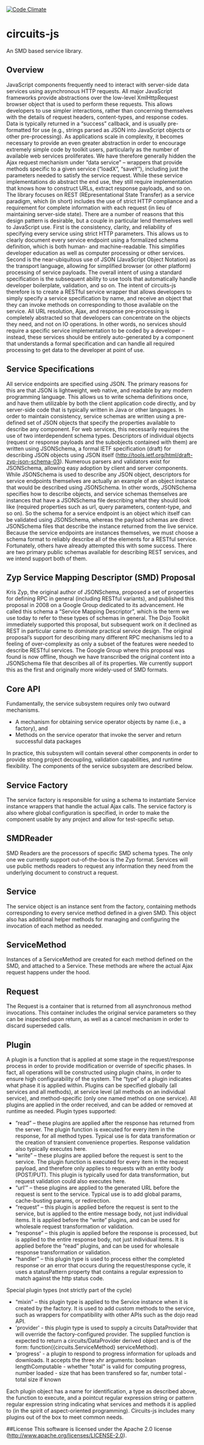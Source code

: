 [![Code Climate](https://codeclimate.com/github/atsid/circuits-js/badges/gpa.svg)](https://codeclimate.com/github/atsid/circuits-js)

# circuits-js
An SMD based service library.

## Overview
JavaScript components frequently need to interact with server-side data services using asynchronous HTTP requests. All major JavaScript frameworks provide abstractions over the low-level XmlHttpRequest browser object that is used to perform these requests. This allows developers to use simpler interactions, rather than concerning themselves with the details of request headers, content-types, and response codes. Data is typically returned in a “success” callback, and is usually pre-formatted for use (e.g., strings parsed as JSON into JavaScript objects or other pre-processing).
As applications scale in complexity, it becomes necessary to provide an even greater abstraction in order to encourage extremely simple code by toolkit users, particularly as the number of available web services proliferates. We have therefore generally hidden the Ajax request mechanism under “data service” – wrappers that provide methods specific to a given service (“loadX”, “saveY”), including just the parameters needed to satisfy the service request. While these service implementations do abstract the end use, they still require implementation that knows how to construct URLs, extract response payloads, and so on.
The library focuses on REST (REpresentational State Transfer) as a service paradigm, which (in short) includes the use of strict HTTP compliance and a requirement for complete information with each request (in lieu of maintaining server-side state). There are a number of reasons that this design pattern is desirable, but a couple in particular lend themselves well to JavaScript use. First is the consistency, clarity, and reliability of specifying every service using strict HTTP parameters. This allows us to clearly document every service endpoint using a formalized schema definition, which is both human- and machine-readable. This simplifies developer education as well as computer processing or other services. Second is the near-ubiquitous use of JSON (JavaScript Object Notation) as the transport language, allowing for simplified browser (or other platform) processing of service payloads.
The overall intent of using a standard specification is the subsequent ability to use tools that automatically handle developer boilerplate, validation, and so on. The intent of circuits-js therefore is to create a RESTful service wrapper that allows developers to simply specify a service specification by name, and receive an object that they can invoke methods on corresponding to those available on the service. All URL resolution, Ajax, and response pre-processing is completely abstracted so that developers can concentrate on the objects they need, and not on IO operations. In other words, no services should require a specific service implementation to be coded by a developer – instead, these services should be entirely auto-generated by a component that understands a formal specification and can handle all required processing to get data to the developer at point of use.
## Service Specifications
All service endpoints are specified using JSON. The primary reasons for this are that JSON is lightweight, web native, and readable by any modern programming language. This allows us to write schema definitions once, and have them utilizable by both the client application code directly, and by server-side code that is typically written in Java or other languages.
In order to maintain consistency, service schemas are written using a pre-defined set of JSON objects that specify the properties available to describe any component. For web services, this necessarily requires the use of two interdependent schema types.
Descriptors of individual objects (request or response payloads and the subobjects contained with them) are written using JSONSchema, a formal IETF specification (draft) for describing JSON objects using JSON itself (http://tools.ietf.org/html/draft-zyp-json-schema-03). Numerous parsers and validators exist for JSONSchema, allowing easy adoption by client and server components.
While JSONSchema is used to describe any JSON object, descriptors for service endpoints themselves are actually an example of an object instance that would be described using JSONSchema. In other words, JSONSchema specifies how to describe objects, and service schemas themselves are instances that have a JSONSchema file describing what they should look like (required properties such as url, query parameters, content-type, and so on). So the schema for a service endpoint is an object which itself can be validated using JSONSchema, whereas the payload schemas are direct JSONSchema files that describe the instance returned from the live service.
Because the service endpoints are instances themselves, we must choose a schema format to reliably describe all of the elements for a RESTful service. Fortunately, others have already attempted this with some success. There are two primary public schemas available for describing REST services, and we intend support both of them.
## Zyp Service Mapping Descriptor (SMD) Proposal
Kris Zyp, the original author of JSONSchema, proposed a set of properties for defining RPC in general (including RESTful variants), and published this proposal in 2008 on a Google Group dedicated to its advancement. He called this schema a “Service Mapping Descriptor”, which is the term we use today to refer to these types of schemas in general.
The Dojo Toolkit immediately supported this proposal, but subsequent work on it declined as REST in particular came to dominate practical service design. The original proposal’s support for describing many different RPC mechanisms led to a feeling of over-complexity as only a subset of the features were needed to describe RESTful services.
The Google Group where this proposal was found is now offline, though we have transcribed the original content into a JSONSchema file that describes all of its properties. We currently support this as the first and originally more widely-used of SMD formats.
## Core API
Fundamentally, the service subsystem requires only two outward mechanisms.
* A mechanism for obtaining service operator objects by name (i.e., a factory), and
* Methods on the service operator that invoke the server and return successful data packages

In practice, this subsystem will contain several other components in order to provide strong project decoupling, validation capabilities, and runtime flexibility. The components of the service subsystem are described below.

## Service Factory
The service factory is responsible for using a schema to instantiate Service instance wrappers that handle the actual Ajax calls. The service factory is also where global configuration is specified, in order to make the component usable by any project and allow for test-specific setup.
## SMDReader
SMD Readers are the processors of specific SMD schema types. The only one we currently support out-of-the-box is the Zyp format. Services will use public methods readers to request any information they need from the underlying document to construct a request.
## Service
The service object is an instance sent from the factory, containing methods corresponding to every service method defined in a given SMD. This object also has additional helper methods for managing and configuring the invocation of each method as needed.
## ServiceMethod
Instances of a ServiceMethod are created for each method defined on the SMD, and attached to a Service. These methods are where the actual Ajax request happens under the hood.
## Request
The Request is a container that is returned from all asynchronous method invocations. This container includes the original service parameters so they can be inspected upon return, as well as a cancel mechanism in order to discard superseded calls.
## Plugin
A plugin is a function that is applied at some stage in the request/response process in order to provide modification or override of specific phases. In fact, all operations will be constructed using plugin chains, in order to ensure high configurability of the system. The “type” of a plugin indicates what phase it is applied within. Plugins can be specified globally (all services and all methods), at service level (all methods on an individual service), and method-specific (only one named method on one service).
All plugins are applied in the order received, and can be added or removed at runtime as needed.
Plugin types supported:
*	“read” – these plugins are applied after the response has returned from the server. The plugin function is executed for every item in the response, for all method types. Typical use is for data transformation or the creation of transient convenience properties. Response validation also typically executes here.
*	“write” – these plugins are applied before the request is sent to the service. The plugin function is executed for every item in the request payload, and therefore only applies to requests with an entity body (POST/PUT). This plugin is typically used for data transformation, but request validation could also executes here.
*	“url’” – these plugins are applied to the generated URL before the request is sent to the service. Typical use is to add global params, cache-busting params, or redirection.
*	“request” – this plugin is applied before the request is sent to the service, but is applied to the entire message body, not just individual items. It is applied before the “write” plugins, and can be used for wholesale request transformation or validation.
*	“response” – this plugin is applied before the response is processed, but is applied to the entire response body, not just individual items. It is applied before the “read” plugins, and can be used for wholesale response transformation or validation.
*	“handler” – this plugin type is used to process either the completed response or an error that occurs during the request/response cycle, it uses a statusPattern property that contains a regular expression to match against the http status code.

Special plugin types (not strictly part of the cycle)
*	“mixin” – this plugin type is applied to the Service instance when it is created by the factory. It is used to add custom methods to the service, such as wrappers for compatibility with other APIs such as the dojo read API.
* 'provider' - this plugin type is used to supply a circuits DataProvider that will override the factory-configured
              provider. The supplied function is expected to return a circuits/DataProvider derived object and
              is of the form: function({circuits.ServiceMethod} serviceMethod).
* 'progress' - a plugin to respond to progress information for uploads and downloads. It accepts the three xhr arguments:
              boolean lengthComputable - whether "total" is valid for computing progress,
              number loaded - size that has been transfered so far,
              number total - total size if known

Each plugin object has a name for identification, a type as described above, the function to execute, and a pointcut regular expression string or pattern regular expression string indicating what services and methods it is applied to (in the spirit of aspect-oriented programming). Circuits-js includes many plugins out of the box to meet common needs.

##License
This software is licensed under the Apache 2.0 license (http://www.apache.org/licenses/LICENSE-2.0).
